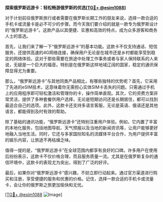 **探索俄罗斯远游卡：轻松畅游俄罗斯的优选[[TG💪+ @esim1088](https://t.me/s/esim1088)]**

对于计划前往俄罗斯旅行或者需要在俄罗斯长期工作的朋友来说，选择一款合适的手机卡或流量卡是必不可少的步骤。而今天我们要介绍的就是一款专为俄罗斯设计的“俄罗斯远游卡”。这款产品以其便捷、实惠和高效的特点，成为众多游客和商务人士的首选。

首先，让我们来了解一下“俄罗斯远游卡”的基本功能。这款卡不仅支持通话、短信服务，还提供高速的4G网络连接，确保用户无论是在城市还是乡村都能享受到稳定的网络体验。这对于那些需要在旅途中处理工作事务或者与家人保持联系的人来说，无疑是一个巨大的福音。特别是在俄罗斯这样地域辽阔的国家，稳定的通讯保障显得尤为重要。

那么，“俄罗斯远游卡”与其他同类产品相比，有哪些独特的优势呢？首先，它采用了先进的eSIM技术，这意味着你无需担心实体SIM卡丢失的问题。只需通过手机上的应用程序即可轻松激活和管理你的卡，操作简单直观。其次，它的资费方案非常灵活，提供了多种套餐供用户选择，无论是短期访问还是长期居住，都可以找到最适合自己的选项。此外，这款卡还支持多语言客服，无论是英语、俄语还是其他语言，都能得到及时有效的帮助。

除了基础的通讯功能，“俄罗斯远游卡”还特别注重用户体验。例如，它内置了丰富的本地化服务，包括地图导航、天气预报以及当地的新闻资讯等，让用户能够更好地融入当地生活。同时，它还与多家国际知名的流媒体平台合作，为用户提供丰富的娱乐内容，让旅途不再枯燥乏味。

值得一提的是，“俄罗斯远游卡”在全球范围内都享有良好的口碑。许多用户在使用后纷纷表示，这款卡不仅价格合理，而且服务质量一流。尤其是在俄罗斯复杂的通信环境中，这款卡的表现尤为突出，得到了广泛的好评。

最后，如果你对“俄罗斯远游卡”感兴趣，不妨立即行动起来。通过官方渠道进行购买和注册，享受便捷的服务和优惠的价格。记住，选择一款合适的手机卡或流量卡，会让你的俄罗斯之旅更加愉快和无忧。

[[TG💪+ @esim1088](https://t.me/s/esim1088) ![Image](https://i.postimg.cc/4NQfJmqS/Snipaste-2025-05-13-00-14-12.png)]